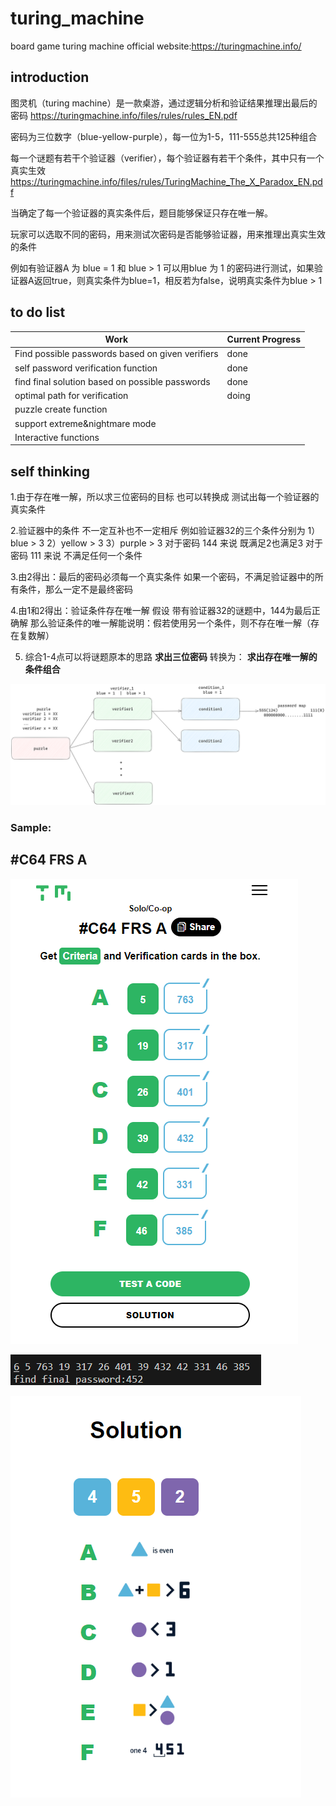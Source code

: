 # turing_machine
board game turing machine
official website:https://turingmachine.info/

## introduction
图灵机（turing machine）是一款桌游，通过逻辑分析和验证结果推理出最后的密码
https://turingmachine.info/files/rules/rules_EN.pdf

密码为三位数字（blue-yellow-purple），每一位为1-5，111-555总共125种组合

每一个谜题有若干个验证器（verifier），每个验证器有若干个条件，其中只有一个真实生效
https://turingmachine.info/files/rules/TuringMachine_The_X_Paradox_EN.pdf

当确定了每一个验证器的真实条件后，题目能够保证只存在唯一解。

玩家可以选取不同的密码，用来测试次密码是否能够验证器，用来推理出真实生效的条件

例如有验证器A 为 blue = 1 和 blue > 1
可以用blue 为 1 的密码进行测试，如果验证器A返回true，则真实条件为blue=1，相反若为false，说明真实条件为blue > 1

## to do list

| Work                                             | Current Progress |
| ------------------------------------------------ | ---------------- |
| Find possible passwords based on given verifiers | done             |
| self password verification function              | done             |
| find final solution based on possible passwords  | done             |
| optimal path for verification                    | doing            |
| puzzle create function                           |                  |
| support extreme&nightmare mode                   |                  |
| Interactive functions                            |                  |



## self thinking
1.由于存在唯一解，所以求三位密码的目标 也可以转换成 测试出每一个验证器的真实条件

2.验证器中的条件 不一定互补也不一定相斥
  例如验证器32的三个条件分别为 
  1）blue > 3
  2）yellow > 3
  3）purple > 3
  对于密码 144 来说 既满足2也满足3
  对于密码 111 来说 不满足任何一个条件

3.由2得出：最后的密码必须每一个真实条件
  如果一个密码，不满足验证器中的所有条件，那么一定不是最终密码

4.由1和2得出：验证条件存在唯一解
  假设 带有验证器32的谜题中，144为最后正确解
  那么验证条件的唯一解能说明：假若使用另一个条件，则不存在唯一解（存在复数解）

5. 综合1-4点可以将谜题原本的思路  **求出三位密码**
   转换为： **求出存在唯一解的条件组合**







![image-20231010205013327](image/image-20231010204815453.png)

### Sample:

## #C64 FRS A

![image-20231014001729255](image/image-20231014001729255.png)

![image-20231014001748371](image/image-20231014001748371.png)



![image-20231014001918708](image/image-20231014001918708.png)

